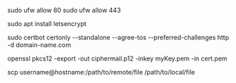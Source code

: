 sudo ufw allow 80
sudo ufw allow 443

sudo apt install letsencrypt

sudo certbot certonly --standalone --agree-tos --preferred-challenges http -d domain-name.com

openssl pkcs12 -export -out ciphermail.p12 -inkey myKey.pem -in cert.pem

scp username@hostname:/path/to/remote/file /path/to/local/file